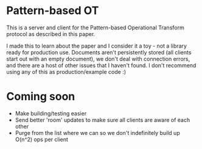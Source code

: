 # Pattern-based OT

This is a server and client for the Pattern-based Operational Transform
protocol as described in this paper.

I made this to learn about the paper and I consider it a toy - not a library
ready for production use. Documents aren't persistently stored (all clients
start out with an empty document), we don't deal with connection errors, and
there are a host of other issues that I haven't found. I don't recommend using
any of this as production/example code :)

# Coming soon
- Make building/testing easier
- Send better 'room' updates to make sure all clients are aware of each other
- Purge from the list where we can so we don't indefinitely build up O(n^2) ops per client